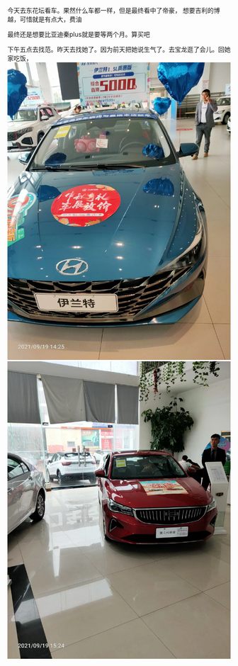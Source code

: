 今天去东花坛看车。果然什么车都一样，但是最终看中了帝豪，
想要吉利的博越，可惜就是有点大，费油

最终还是想要比亚迪秦plus就是要等两个月。算买吧

下午五点去找范。昨天去找她了。因为前天把她说生气了。去宝龙逛了会儿。回她家吃饭，
![](../../img/6904315-6741172e9c42dc45.jpg)
![](../../img/6904315-69fbef26ebbca7ff.jpg)

